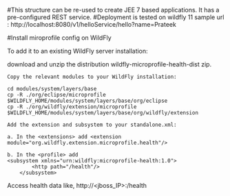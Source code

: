 #This structure can be re-used to create JEE 7 based applications. It has a pre-configured REST service.
#Deployment is tested on wildfly 11
sample url : http://localhost:8080/v1/helloService/hello?name=Prateek

#Install miroprofile config on WildFly

To add it to an existing WildFly server installation:

 download and unzip the distribution wildfly-microprofile-health-dist zip.

    Copy the relevant modules to your WildFly installation:

    cd modules/system/layers/base
    cp -R ./org/eclipse/microprofile $WILDFLY_HOME/modules/system/layers/base/org/eclipse
    cp -R ./org/wildfly/extension/microprofile $WILDFLY_HOME/modules/system/layers/base/org/wildfly/extension

    Add the extension and subsystem to your standalone.xml:

    a. In the <extensions> add <extension module="org.wildfly.extension.microprofile.health"/>

    b. In the <profile> add 
    <subsystem xmlns="urn:wildfly:microprofile-health:1.0">
            <http path="/health"/>
        </subsystem>


 Access health data like, http://<jboss_IP>:<PORT>/health
 